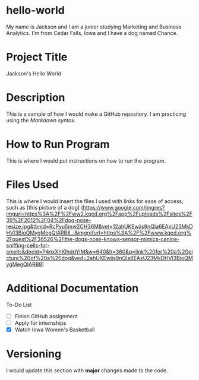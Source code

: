 # hello-world
My name is Jackson and I am a junior studying Marketing and Business Analytics. I'm from Cedar Falls, Iowa and I have a dog named Chance.

# Project Title
Jackson's Hello World

# Description
This is a sample of how I would make a GitHub repository. I am practicing using the _Markdown syntax_.

# How to Run Program
This is where I would put instructions on how to run the program.

# Files Used
This is where I would insert the files I used with links for ease of access, such as [this picture of a dog] (https://www.google.com/imgres?imgurl=https%3A%2F%2Fww2.kqed.org%2Fapp%2Fuploads%2Fsites%2F39%2F2012%2F04%2Fdog-nose-resize.jpg&tbnid=RcPyu5mw2CH36M&vet=12ahUKEwiis9nQla6EAxU23MkDHVl3BioQMygMegQIARB8..i&imgrefurl=https%3A%2F%2Fwww.kqed.org%2Fquest%2F36526%2Fthe-dogs-nose-knows-sensor-mimics-canine-sniffing-cells-for-smells&docid=P4nxXhKIhddYiM&w=640&h=360&q=link%20for%20a%20picture%20of%20a%20dog&ved=2ahUKEwiis9nQla6EAxU23MkDHVl3BioQMygMegQIARB8)

# Additional Documentation
To-Do List
- [ ] Finish GitHub assignment
- [ ] Apply for internships
- [x] Watch Iowa Women's Basketball
      
# Versioning
I would update this section with **major** changes made to the code.
